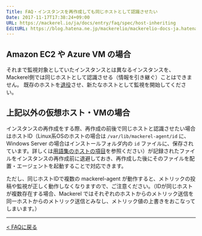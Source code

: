 ```yaml
---
Title: FAQ・インスタンスを再作成しても同じホストとして認識させたい
Date: 2017-11-17T17:38:24+09:00
URL: https://mackerel.io/ja/docs/entry/faq/spec/host-inheriting
EditURL: https://blog.hatena.ne.jp/mackerelio/mackerelio-docs-ja.hatenablog.mackerel.io/atom/entry/8599973812318610518
---
```


## Amazon EC2 や Azure VM の場合
それまで監視対象としていたインスタンスとは異なるインスタンスを、Mackerel側では同じホストとして認識させる（情報を引き継ぐ）ことはできません。
既存のホストを[退役](https://mackerel.io/ja/docs/entry/howto/host-retirement)させ、新たなホストとして監視を開始してください。

## 上記以外の仮想ホスト・VMの場合
インスタンスの再作成をする際、再作成の前後で同じホストと認識させたい場合はホストID（Linux系OSのホストの場合は `/var/lib/mackerel-agent/id` に、Windows Server の場合はインストールフォルダ内の `id` ファイルに、保存されています。詳しくは[用語集のホストの項目](https://mackerel.io/ja/docs/entry/glossary#host)を参照ください）が記録されたファイルをインスタンスの再作成前に退避しておき、再作成した後にそのファイルを配置・エージェントを起動することで対応できます。

ただし、同じホストIDで複数の mackerel-agent が動作すると、メトリックの投稿や監視が正しく動作しなくなりますので、ご注意ください。（IDが同じホストが複数存在する場合、Mackerel ではそれぞれのホストからのメトリック送信を同一ホストからのメトリック送信とみなし、メトリック値の上書きをおこなってしまいます。）

---

[< FAQに戻る](https://mackerel.io/ja/docs/entry/faq)
